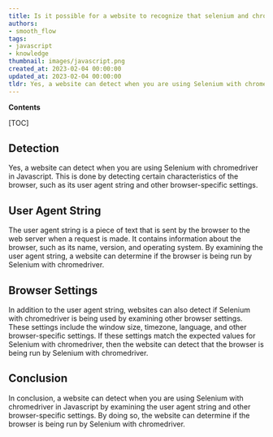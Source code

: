 ```yaml
---
title: Is it possible for a website to recognize that selenium and chromedriver are being used?
authors:
- smooth_flow
tags:
- javascript
- knowledge
thumbnail: images/javascript.png
created_at: 2023-02-04 00:00:00
updated_at: 2023-02-04 00:00:00
tldr: Yes, a website can detect when you are using Selenium with chromedriver in Javascript by looking for specific user agent strings.
---
```


**Contents**

[TOC]

## Detection

Yes, a website can detect when you are using Selenium with chromedriver in Javascript. This is done by detecting certain characteristics of the browser, such as its user agent string and other browser-specific settings.

## User Agent String

The user agent string is a piece of text that is sent by the browser to the web server when a request is made. It contains information about the browser, such as its name, version, and operating system. By examining the user agent string, a website can determine if the browser is being run by Selenium with chromedriver.

## Browser Settings

In addition to the user agent string, websites can also detect if Selenium with chromedriver is being used by examining other browser settings. These settings include the window size, timezone, language, and other browser-specific settings. If these settings match the expected values for Selenium with chromedriver, then the website can detect that the browser is being run by Selenium with chromedriver.

## Conclusion

In conclusion, a website can detect when you are using Selenium with chromedriver in Javascript by examining the user agent string and other browser-specific settings. By doing so, the website can determine if the browser is being run by Selenium with chromedriver.

